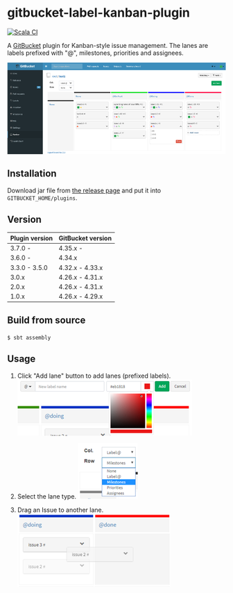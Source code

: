 # gitbucket-label-kanban-plugin
[![Scala CI](https://github.com/kasancode/gitbucket-label-kanban-plugin/actions/workflows/scala.yml/badge.svg)](https://github.com/kasancode/gitbucket-label-kanban-plugin/actions/workflows/scala.yml)

A [GitBucket](https://github.com/gitbucket/gitbucket) plugin for Kanban-style issue management.
The lanes are labels prefixed with "@", milestones, priorities and assignees.

![Screenshot](./doc/screenshot.png)


## Installation

Download jar file from [the release page](https://github.com/kasancode/gitbucket-label-kanban-plugin/releases) and put it into `GITBUCKET_HOME/plugins`.

## Version

Plugin version|GitBucket version
:---|:---
3.7.0 - |4.35.x -
3.6.0 - |4.34.x
3.3.0 - 3.5.0|4.32.x - 4.33.x
3.0.x|4.26.x - 4.31.x
2.0.x|4.26.x - 4.31.x
1.0.x|4.26.x - 4.29.x

## Build from source

`$ sbt assembly`

## Usage


1. Click "Add lane" button to add lanes (prefixed labels).
![labelList](./doc/labels.png)

1. Select the lane type.
![lanes](./doc/keys.png)

1. Drag an Issue to another lane.
![dragging](./doc/dragging.png)

